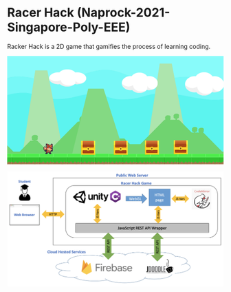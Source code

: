 # Racer Hack (Naprock-2021-Singapore-Poly-EEE)

Racker Hack is a 2D game that gamifies the process of learning coding.

![alt text](https://github.com/christopher-sherman/Racer-Hack/blob/main/Racer_Hack_Unity_game.png)

![RacerHack System Architecture](https://github.com/christopher-sherman/Racer-Hack/blob/main/RacerHack_System_Architecture.png)


